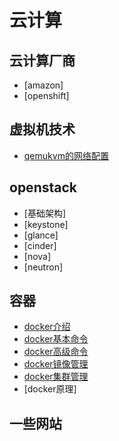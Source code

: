 # 云计算

## 云计算厂商

* [amazon]
* [openshift]

## 虚拟机技术

* [qemukvm的网络配置](virtualization/qemukvmnet.md)

## openstack

* [基础架构]
* [keystone]
* [glance]
* [cinder]
* [nova]
* [neutron]

## 容器

* [docker介绍](docker/introduce.md)
* [docker基本命令](docker/basic.md)
* [docker高级命令](docker/advanced.md)
* [docker镜像管理](docker/image.md)
* [docker集群管理](docker/cluster.md)
* [docker原理]

## 一些网站



